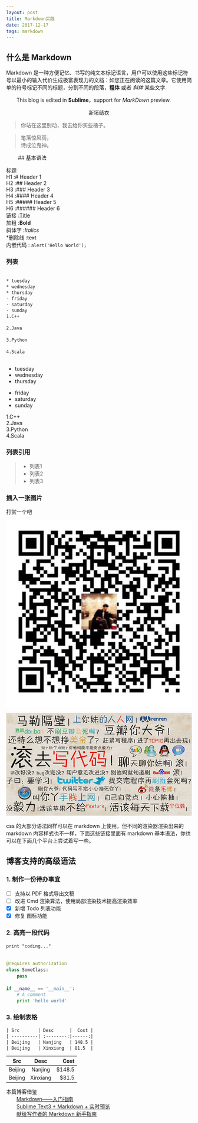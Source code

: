 ```yaml
---
layout: post
title: Markdown实践
date: 2017-12-17
tags: markdown    
---
```



## 什么是 Markdown

Markdown 是一种方便记忆、书写的纯文本标记语言，用户可以使用这些标记符号以最小的输入代价生成极富表现力的文档：如您正在阅读的这篇文章。它使用简单的符号标记不同的标题，分割不同的段落，**粗体** 或者 *斜体* 某些文字.
<p>
&emsp;&emsp;This blog is edited in <strong>Sublime</strong>，support for <em>MarkDown</em> preview. <center>新垣结衣</center>

<blockquote>你站在这里别动，我去给你买些橘子。</blockquote>

<blockquote>
笔落惊风雨，<br>诗成泣鬼神。
</blockquote>

</p>
　　
## 基本语法

标题            
H1 :# Header 1            
H2 :## Header 2           
H3 :### Header 3           
H4 :#### Header 4           
H5 :##### Header 5            
H6 :###### Header 6      
链接 :[Title](URL)        
加粗 :**Bold**        
斜体字 :*Italics*         
*删除线 :~~text~~          
内嵌代码 : `alert('Hello World');`        

### 列表
<pre><code>
* tuesday
* wednesday
* thursday
- friday
- saturday
- sunday
1.C++<br>
2.Java<br>
3.Python<br>
4.Scala<br>
</code></pre>

* tuesday
* wednesday
* thursday
- friday
- saturday
- sunday

1.C++<br>
2.Java<br>
3.Python<br>
4.Scala<br>

### 列表引用

>* 列表1
>* 列表2
>* 列表3

### 插入一张图片

打赏一个吧

![](/images/payimg/weipayimg.jpg)

<center><img src="https://raw.githubusercontent.com/highflykxf/blog_resources/master/entertainment/funny_1.jpg" alt="人生苦多，多coding" title="人生苦多，多coding"></center>

css 的大部分语法同样可以在 markdown 上使用，但不同的渲染器渲染出来的 markdown 内容样式也不一样，下面这些链接里面有 markdown 基本语法，你也可以在下面几个平台上尝试着写一些。

## 博客支持的高级语法

### 1. 制作一份待办事宜

- [ ] 支持以 PDF 格式导出文稿
- [ ] 改进 Cmd 渲染算法，使用局部渲染技术提高渲染效率
- [x] 新增 Todo 列表功能
- [x] 修复 图标功能

### 2. 高亮一段代码

<p><code>print &quot;coding...&quot;</code></p>


```python

@requires_authorization
class SomeClass:
    pass

if __name__ == '__main__':
    # A comment
    print 'hello world'

```


### 3. 绘制表格

<pre><code>| Src       | Desc      |  Cost |
| ----------| :--------:|------:|
| Beijing   | Nanjing   | 148.5 |
| Beijing   | Xinxiang  | 81.5  |
</code></pre>

| Src       | Desc      |  Cost |
| ----------| :--------:|------:|
| Beijing   | Nanjing   | \$148.5 |
| Beijing   | Xinxiang  | \$81.5  |




<p>本篇博客借鉴<br>
&emsp;&emsp;<a href="http://www.jianshu.com/p/1e402922ee32/" target="_blank" rel="noopener">Markdown——入门指南</a><br>
&emsp;&emsp;<a href="http://www.cnblogs.com/james-lee/p/6847906.html" target="_blank" rel="noopener">Sublime Text3 + Markdown + 实时预览</a><br>
&emsp;&emsp;<a href="http://www.jianshu.com/p/q81RER" target="_blank" rel="noopener">献给写作者的 Markdown 新手指南</a>
</p>
